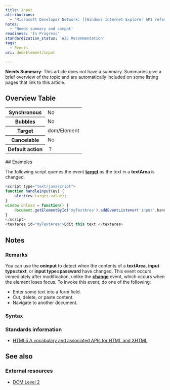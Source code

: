 ```yaml
---
title: input
attributions:
  - 'Microsoft Developer Network: [[Windows Internet Explorer API reference](http://msdn.microsoft.com/en-us/library/ie/hh828809%28v=vs.85%29.aspx) Article]'
notes:
  - 'Needs summary and compat'
readiness: 'In Progress'
standardization_status: 'W3C Recommendation'
tags:
  - Events
uri: dom/Element/input

---
```

**Needs Summary**: This article does not have a summary. Summaries give a brief overview of the topic and are automatically included on some listing pages that link to this article.

## Overview Table

<table class="wikitable">
<tr>
<th>
Synchronous

</th>
<td>
No

</td>
</tr>
<tr>
<th>
Bubbles

</th>
<td>
No

</td>
</tr>
<tr>
<th>
Target

</th>
<td>
dom/Element

</td>
</tr>
<tr>
<th>
Cancelable

</th>
<td>
No

</td>
</tr>
<tr>
<th>
Default action

</th>
<td>
 ?

</td>
</tr>
</table>
## Examples

The following script queries the event [**target**](/dom/Event/target) as the text in a **textArea** is changed.

``` js
<script type="text/javascript">
function handleInput(ev) {
    alert(ev.target.value);
}
window.onload = function() {
    document.getElementById('myTextArea').addEventListener('input',handleInput,false);
}
</script>
<textarea id="myTextArea">Edit this text.</textarea>
```

## Notes

### Remarks

You can use the **oninput** to detect when the contents of a **textArea**, **input type=text**, or **input type=password** have changed. This event occurs immediately after modification, unlike the [**change**](/dom/Element/change) event, which occurs when the element loses focus. To invoke this event, do one of the following:

-   Enter some text into a form field.
-   Cut, delete, or paste content.
-   Navigate to another document.

### Syntax

### Standards information

-   [HTML5 A vocabulary and associated APIs for HTML and XHTML](http://go.microsoft.com/fwlink/p/?linkid=221374)

## See also

### External resources

-   [DOM Level 2](http://www.w3.org/TR/2003/REC-DOM-Level-2-HTML-20030109/html.html#ID-6043025)

